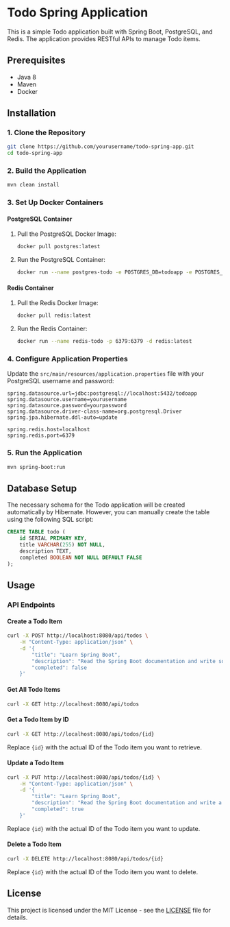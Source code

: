 # Todo Spring Application

This is a simple Todo application built with Spring Boot, PostgreSQL, and Redis. The application provides RESTful APIs to manage Todo items.

## Prerequisites

- Java 8
- Maven
- Docker

## Installation

### 1. Clone the Repository

```sh
git clone https://github.com/yourusername/todo-spring-app.git
cd todo-spring-app
```

### 2. Build the Application

```sh
mvn clean install
```

### 3. Set Up Docker Containers

#### PostgreSQL Container

1. Pull the PostgreSQL Docker Image:

    ```sh
    docker pull postgres:latest
    ```

2. Run the PostgreSQL Container:

    ```sh
    docker run --name postgres-todo -e POSTGRES_DB=todoapp -e POSTGRES_USER=yourusername -e POSTGRES_PASSWORD=yourpassword -p 5432:5432 -d postgres:latest
    ```

#### Redis Container

1. Pull the Redis Docker Image:

    ```sh
    docker pull redis:latest
    ```

2. Run the Redis Container:

    ```sh
    docker run --name redis-todo -p 6379:6379 -d redis:latest
    ```

### 4. Configure Application Properties

Update the `src/main/resources/application.properties` file with your PostgreSQL username and password:

```properties
spring.datasource.url=jdbc:postgresql://localhost:5432/todoapp
spring.datasource.username=yourusername
spring.datasource.password=yourpassword
spring.datasource.driver-class-name=org.postgresql.Driver
spring.jpa.hibernate.ddl-auto=update

spring.redis.host=localhost
spring.redis.port=6379
```

### 5. Run the Application

```sh
mvn spring-boot:run
```

## Database Setup

The necessary schema for the Todo application will be created automatically by Hibernate. However, you can manually create the table using the following SQL script:

```sql
CREATE TABLE todo (
    id SERIAL PRIMARY KEY,
    title VARCHAR(255) NOT NULL,
    description TEXT,
    completed BOOLEAN NOT NULL DEFAULT FALSE
);
```

## Usage

### API Endpoints

#### Create a Todo Item

```sh
curl -X POST http://localhost:8080/api/todos \
    -H "Content-Type: application/json" \
    -d '{
        "title": "Learn Spring Boot",
        "description": "Read the Spring Boot documentation and write some sample code",
        "completed": false
    }'
```

#### Get All Todo Items

```sh
curl -X GET http://localhost:8080/api/todos
```

#### Get a Todo Item by ID

```sh
curl -X GET http://localhost:8080/api/todos/{id}
```
Replace `{id}` with the actual ID of the Todo item you want to retrieve.

#### Update a Todo Item

```sh
curl -X PUT http://localhost:8080/api/todos/{id} \
    -H "Content-Type: application/json" \
    -d '{
        "title": "Learn Spring Boot",
        "description": "Read the Spring Boot documentation and write a comprehensive project",
        "completed": true
    }'
```
Replace `{id}` with the actual ID of the Todo item you want to update.

#### Delete a Todo Item

```sh
curl -X DELETE http://localhost:8080/api/todos/{id}
```
Replace `{id}` with the actual ID of the Todo item you want to delete.

## License

This project is licensed under the MIT License - see the [LICENSE](LICENSE) file for details.

